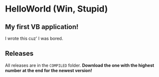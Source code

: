 # HelloWorld (Win, Stupid)
## My first VB application!

I wrote this cuz' I was bored.

## Releases

All releases are in the `COMPILED` folder.
**Download the one with the highest number at the end for the newest version!**